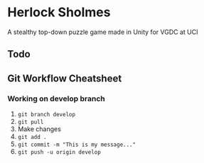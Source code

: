 # Herlock Sholmes
A stealthy top-down puzzle game made in Unity for VGDC at UCI

## Todo


## Git Workflow Cheatsheet
### Working on develop branch
1. `git branch develop`
2. `git pull`
3. Make changes
4. `git add .`
5. `git commit -m "This is my message..."`
6. `git push -u origin develop`
